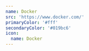 ```yaml
---
name: Docker
src: 'https://www.docker.com/'
primaryColor: '#fff'
secondaryColor: '#019bc6'
icon:
  name: Docker
---
```



